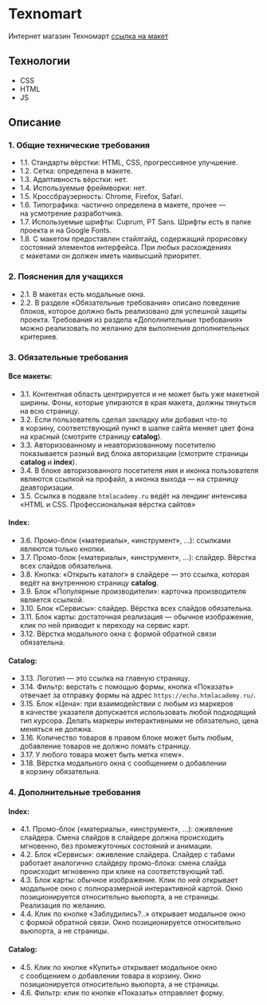 # Texnomart
Интернет магазин Техномарт
[ссылка на макет](https://www.figma.com/file/ZSVHoDJgEpCxT8rBPqDo57/HTML-1-/-%D0%A2%D0%B5%D1%85%D0%BD%D0%BE%D0%BC%D0%B0%D1%80%D1%82-%2831%29?type=design&node-id=0-1&mode=design)
## Технологии
 - CSS
 - HTML
 - JS
## Описание
<div class="up-project__specification text-container text-container--module text-container--specification" id="specification"><h3 id="1.-obshchie-tekhnicheskie-trebovaniya">1. Общие технические требования</h3><ul><li><a  ="#technomart-1-1" id="technomart-1-1">1.1.</a> Стандарты вёрстки: HTML, CSS, прогрессивное улучшение.</li><li><a  ="#technomart-1-2" id="technomart-1-2">1.2.</a> Сетка: определена в&nbsp;макете.</li><li><a  ="#technomart-1-3" id="technomart-1-3">1.3.</a> Адаптивность вёрстки: нет.</li><li><a  ="#technomart-1-4" id="technomart-1-4">1.4.</a> Используемые фреймворки: нет.</li><li><a  ="#technomart-1-5" id="technomart-1-5">1.5.</a> Кроссбраузерность: Chrome, Firefox, Safari.</li><li><a  ="#technomart-1-6" id="technomart-1-6">1.6.</a> Типографика: частично определена в&nbsp;макете, прочее&nbsp;— на&nbsp;усмотрение разработчика.</li><li><a  ="#technomart-1-7" id="technomart-1-7">1.7.</a> Используемые шрифты: Cuprum, PT&nbsp;Sans. Шрифты есть в&nbsp;папке проекта и&nbsp;на&nbsp;Google Fonts.</li><li><a  ="#technomart-1-8" id="technomart-1-8">1.8.</a> С&nbsp;макетом предоставлен стайлгайд, содержащий прорисовку состояний элементов интерфейса. При любых расхождениях с&nbsp;макетами он&nbsp;должен иметь наивысший приоритет.</li></ul><h3 id="2.-poyasneniya-dlya-uchashchikhsya">2. Пояснения для учащихся</h3><ul><li><a  ="#technomart-2-1" id="technomart-2-1">2.1.</a> В&nbsp;макетах есть модальные окна.</li><li><a  ="#technomart-2-2" id="technomart-2-2">2.2.</a> В&nbsp;разделе «Обязательные требования» описано поведение блоков, которое должно быть реализовано для успешной защиты проекта. Требования из&nbsp;раздела «Дополнительные требования» можно реализовать по&nbsp;желанию для выполнения дополнительных критериев.</li></ul><h3 id="3.-obyazatelnie-trebovaniya">3. Обязательные требования</h3><h4 id="vse-maketi:">Все макеты:</h4><ul><li><a  ="#technomart-3-1" id="technomart-3-1">3.1.</a> Контентная область центрируется и&nbsp;не&nbsp;может быть уже макетной ширины. Фоны, которые упираются в&nbsp;края макета, должны тянуться на&nbsp;всю страницу.</li><li><a  ="#technomart-3-2" id="technomart-3-2">3.2.</a> Если пользователь сделал закладку или добавил что-то в&nbsp;корзину, соответствующий пункт в&nbsp;шапке сайта меняет цвет фона на&nbsp;красный (смотрите страницу <strong>catalog</strong>).</li><li><a  ="#technomart-3-3" id="technomart-3-3">3.3.</a> Авторизованному и&nbsp;неавторизованному посетителю показывается разный вид блока авторизации (смотрите страницы <strong>catalog</strong> и&nbsp;<strong>index</strong>).</li><li><a  ="#technomart-3-4" id="technomart-3-4">3.4.</a> В&nbsp;блоке авторизованного посетителя имя и&nbsp;иконка пользователя являются ссылкой на&nbsp;профайл, а&nbsp;иконка выхода&nbsp;— на&nbsp;страницу деавторизации.</li><li><a  ="#technomart-3-5" id="technomart-3-5">3.5.</a> Ссылка в&nbsp;подвале <code>htmlacademy.ru</code> ведёт на&nbsp;<a  ="https://htmlacademy.ru/intensive/htmlcss">лендинг интенсива «HTML и&nbsp;CSS. Профессиональная вёрстка сайтов»</a></li></ul><h4 id="index:">Index:</h4><ul><li><a  ="#technomart-3-6" id="technomart-3-6">3.6.</a> Промо-блок («материалы», «инструмент», ...): ссылками являются только кнопки.</li><li><a  ="#technomart-3-7" id="technomart-3-7">3.7.</a> Промо-блок («материалы», «инструмент», ...): слайдер. Вёрстка всех слайдов обязательна.</li><li><a  ="#technomart-3-8" id="technomart-3-8">3.8.</a> Кнопка: «Открыть каталог» в&nbsp;слайдере&nbsp;— это ссылка, которая ведёт на&nbsp;внутреннюю страницу <strong>catalog</strong>.</li><li><a  ="#technomart-3-9" id="technomart-3-9">3.9.</a> Блок «Популярные производители»: карточка производителя является ссылкой.</li><li><a  ="#technomart-3-10" id="technomart-3-10">3.10.</a> Блок «Сервисы»: слайдер. Вёрстка всех слайдов обязательна.</li><li><a  ="#technomart-3-11" id="technomart-3-11">3.11.</a> Блок карты: достаточная реализация&nbsp;— обычное изображение, клик по&nbsp;ней приводит к&nbsp;переходу на&nbsp;сервис карт.</li><li><a  ="#technomart-3-12" id="technomart-3-12">3.12.</a> Вёрстка модального окна с&nbsp;формой обратной связи обязательна.</li></ul><h4 id="catalog:">Catalog:</h4><ul><li><a  ="#technomart-3-13" id="technomart-3-13">3.13.</a> Логотип&nbsp;— это ссылка на&nbsp;главную страницу.</li><li><a  ="#technomart-3-14" id="technomart-3-14">3.14.</a> Фильтр: верстать с&nbsp;помощью формы, кнопка «Показать» отвечает за&nbsp;отправку формы на&nbsp;адрес&nbsp;<code>https://echo.htmlacademy.ru/</code>.</li><li><a  ="#technomart-3-15" id="technomart-3-15">3.15.</a> Блок «Цена»: при взаимодействии с&nbsp;любым из&nbsp;маркеров в&nbsp;качестве указателя допускается использовать любой подходящий тип курсора. Делать маркеры интерактивными не&nbsp;обязательно, цена меняться не&nbsp;должна.</li><li><a  ="#technomart-3-16" id="technomart-3-16">3.16.</a> Количество товаров в&nbsp;правом блоке может быть любым, добавление товаров не&nbsp;должно ломать страницу.</li><li><a  ="#technomart-3-17" id="technomart-3-17">3.17.</a> У&nbsp;любого товара может быть метка «new».</li><li><a  ="#technomart-3-18" id="technomart-3-18">3.18.</a> Вёрстка модального окна с&nbsp;сообщением о&nbsp;добавлении в&nbsp;корзину обязательна.</li></ul><h3 id="4.-dopolnitelnie-trebovaniya">4. Дополнительные требования</h3><h4 id="index:">Index:</h4><ul><li><a  ="#technomart-4-1" id="technomart-4-1">4.1.</a> Промо-блок («материалы», «инструмент», ...): оживление слайдера. Смена слайдов в&nbsp;слайдере должна происходить мгновенно, без промежуточных состояний и&nbsp;анимации.</li><li><a  ="#technomart-4-2" id="technomart-4-2">4.2.</a> Блок «Сервисы»: оживление слайдера. Слайдер с&nbsp;табами работает аналогично слайдеру промо-блока: смена слайда происходит мгновенно при клике на&nbsp;соответствующий таб.</li><li><a  ="#technomart-4-3" id="technomart-4-3">4.3.</a> Блок карты: обычное изображение. Клик по&nbsp;ней открывает модальное окно с&nbsp;полноразмерной интерактивной картой. Окно позиционируется относительно вьюпорта, а&nbsp;не&nbsp;страницы. Реализация по&nbsp;желанию.</li><li><a  ="#technomart-4-4" id="technomart-4-4">4.4.</a> Клик по&nbsp;кнопке «Заблудились?..» открывает модальное окно с&nbsp;формой обратной связи. Окно позиционируется относительно вьюпорта, а&nbsp;не&nbsp;страницы.</li></ul><h4 id="catalog:">Catalog:</h4><ul><li><a  ="#technomart-4-5" id="technomart-4-5">4.5.</a> Клик по&nbsp;кнопке «Купить» открывает модальное окно с&nbsp;сообщением о&nbsp;добавлении товара в&nbsp;корзину. Окно позиционируется относительно вьюпорта, а&nbsp;не&nbsp;страницы.</li><li><a  ="#technomart-4-6" id="technomart-4-6">4.6.</a> Фильтр: клик по&nbsp;кнопке «Показать» отправляет форму.</li></ul></div>

